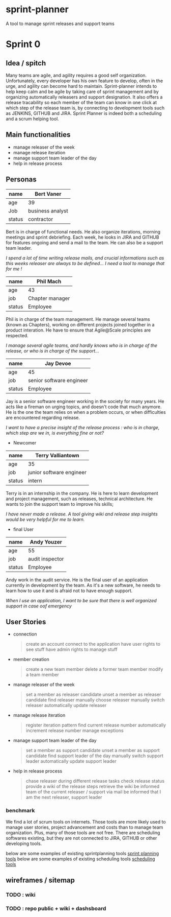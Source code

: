   # sprint-planner
  A tool to manage sprint releases and support teams

  # Sprint 0

  ## Idea / spitch

Many teams are agile, and agility requires a good self organization.
Unfortunately, every developer has his own feature to develop, often in the urge, and agility can become hard to maintain.
Sprint-planner intends to help keep calm and be agile by taking care of sprint management and by organizing automatically
releasers and support designation.
It also offers a release tracability so each member of the team can know in one click at which step of the release team is, by connecting to development tools
such as JENKINS, GITHUB and JIRA.
Sprint Planner is indeed both a scheduling and a scrum helping tool.


  ## Main functionalities

  -   manage releaser of the week
  -   manage release iteration
  -   manage support team leader of the day
  -   help in release process

  ## Personas

  | name   | Bert Vaner       |
  | ------ | ---------------- |
  | age    | 39               |
  | Job    | business analyst |
  | status | contractor       |

  Bert is in charge of functional needs. He also organize iterations, morning meetings and sprint debriefing.
  Each week, he looks in JIRA and GITHUB for features ongoing and send a mail to the team. He can also be a support team leader.

  _I spend a lot of time writing release mails, and crucial informations such as this weeks releaser are always to be defined... I need a tool to manage that for me !_

  | name   | Phil Mach       |
  | ------ | --------------- |
  | age    | 43              |
  | job    | Chapter manager |
  | status | Employee        |

  Phil is in charge of the team management. He manage several teams (known as Chapters), working on different projects joined together in a product interation.
  He have to ensure that Agile@Scale principles are respected.

  _I manage several agile teams, and hardly knows who is in charge of the release, or who is in charge of the support..._

  | name   | Jay Devoe                |
  | ------ | ------------------------ |
  | age    | 45                       |
  | job    | senior software engineer |
  | status | Employee                 |

  Jay is a senior software engineer working in the society for many years. He acts like a fireman on urging topics, and doesn't code that much anymore.
  He is the one the team relies on when a problem occurs, or when difficulties are encountered regarding release.

  _I want to have a precise insight of the release process : who is in charge, which step are we in, is everything fine or not?_

  -   Newcomer

  | name   | Terry Valliantown        |
  | ------ | ------------------------ |
  | age    | 35                       |
  | job    | junior software engineer |
  | status | intern                   |

  Terry is in an internship in the company. He is here to learn development and project management, such as releases, technical architecture.
  He wants to join the support team to improve his skills;

  _I have never made a release. A tool giving wiki and release step insights would be very helpful for me to learn._

  -   final User

  | name   | Andy Youzer     |
  | ------ | --------------- |
  | age    | 55              |
  | job    | audit inspector |
  | status | Employee        |

  Andy work in the audit service. He is the final user of an application currently in development by the team.
  As it's a new software, he needs to learn how to use it and is afraid not to have enough support.

  _When I use an application, I want to be sure that there is well organized support in case oof emergency_

  ## User Stories

  -   connection

      > create an account
      > connect to the application
      > have user rights to see stuff
      > have admin rights to manage stuff

  -   member creation

      > create a new team member
      > delete a former team member
      > modify a team member

  -   manage releaser of the week

      > set a member as releaser candidate
      > unset a member as releaser candidate
      > find releaser
      > manually choose releaser
      > manually switch releaser
      > automatically update releaser

  -   manage release iteration

      > register iteration pattern
      > find current release number
      > automatically increment release number
      > manage exceptions

  -   manage support team leader of the day

      > set a member as support candidate
      > unset a member as support candidate
      > find support leader of the day
      > manually switch support leader
      > automatically update support leader

  -   help in release process
      > chase releaser during different release tasks
      > check release status
      > provide a wiki of the release steps
      > retrieve the wiki
      > be informed team of the current releaser / support via mail
      > be informed that I am the next releaser, support leader



  ### benchmark
  We find a lot of scrum tools on internets. Those tools are more likely used to manage user stories, project advancement and costs than to manage team organization.
  Plus, many of those tools are not free.
  There are scheduling softwares existing, but they are not connected to JIRA, GITHUB or other developing tools.

  below are some examples of existing sprintplanning tools
  [sprint planning tools](https://thedigitalprojectmanager.com/best-scrum-tools/)
  below are some examples of existing scheduling tools
  [scheduling tools ](https://www.capterra.com/sem-compare/scheduling-software?gclid=Cj0KCQjw6cHoBRDdARIsADiTTzY_KkwQTS5t4kktryGjcCpKjxyUUhqjTIMnyLU2iwnO8XIqcGX0qdQaAjrcEALw_wcB)

  ## wireframes / sitemap

  ### TODO : wiki
  ### TODO : repo public + wiki + dashsboard
